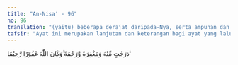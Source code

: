 ```yaml
---
title: "An-Nisa' - 96"
no: 96
translation: "(yaitu) beberapa derajat daripada-Nya, serta ampunan dan rahmat. Allah Ma-ha Pengampun, Maha Penyayang."
tafsir: "Ayat ini merupakan lanjutan dan keterangan bagi ayat yang lalu, karena akhir ayat yang lalu menyebutkan bahwa Allah akan memberikan pahala yang lebih besar kepada mereka yang berjihad, tetapi belum dijelaskan apa wujud pahala yang besar itu. Maka ayat ini menjelaskan bahwa pahala yang paling besar ialah: keunggulan martabat mereka beberapa derajat di sisi Allah Yang Maha Pengampun serta ampunan dan rahmat-Nya."
---
```


دَرَجٰتٍ مِّنْهُ وَمَغْفِرَةً وَّرَحْمَةً ۗوَكَانَ اللّٰهُ غَفُوْرًا رَّحِيْمًا ࣖ 

